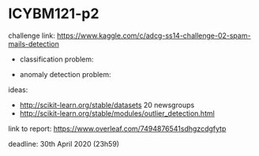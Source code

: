 # ICYBM121-p2

challenge link: https://www.kaggle.com/c/adcg-ss14-challenge-02-spam-mails-detection

* classification problem:

* anomaly detection problem:


ideas: 
* http://scikit-learn.org/stable/datasets 20 newsgroups
* http://scikit-learn.org/stable/modules/outlier_detection.html

link to report: https://www.overleaf.com/7494876541sdhgzcdgfytp

deadline: 30th April 2020 (23h59)


